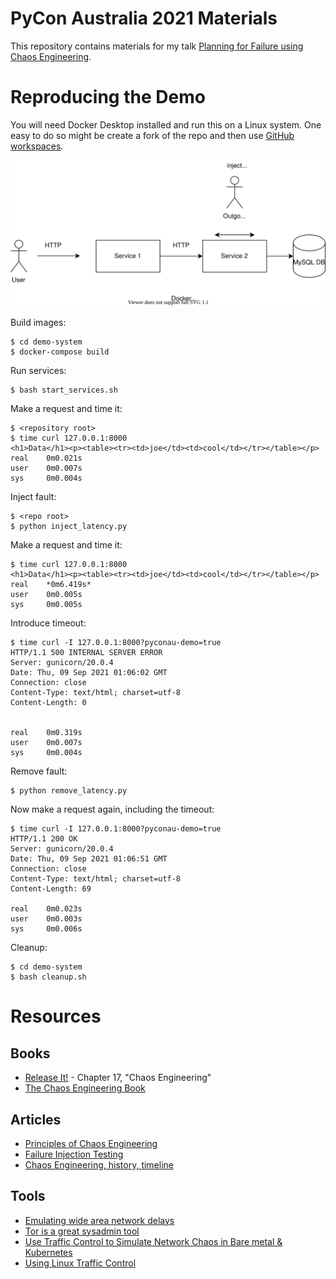 # PyCon Australia 2021 Materials

This repository contains materials for my talk [Planning for Failure using Chaos Engineering](https://2021.pycon.org.au/program/qbwrzj/).

# Reproducing the Demo

You will need Docker Desktop installed and run this on a Linux system. One easy to do so might be create a fork of the repo and then use
[GitHub workspaces](https://github.com/features/codespaces).


![Demo architecture](demo-arch.svg  "Demo System")


Build images:

```
$ cd demo-system
$ docker-compose build
```

Run services:

```
$ bash start_services.sh
```

Make a request and time it:

```
$ <repository root>
$ time curl 127.0.0.1:8000
<h1>Data</h1><p><table><tr><td>joe</td><td>cool</td></tr></table></p>
real    0m0.021s
user    0m0.007s
sys     0m0.004s
```

Inject fault:

```
$ <repo root>
$ python inject_latency.py 
```

Make a request and time it:

```
$ time curl 127.0.0.1:8000
<h1>Data</h1><p><table><tr><td>joe</td><td>cool</td></tr></table></p>
real    *0m6.419s*
user    0m0.005s
sys     0m0.005s
```

Introduce timeout:

```
$ time curl -I 127.0.0.1:8000?pyconau-demo=true
HTTP/1.1 500 INTERNAL SERVER ERROR
Server: gunicorn/20.0.4
Date: Thu, 09 Sep 2021 01:06:02 GMT
Connection: close
Content-Type: text/html; charset=utf-8
Content-Length: 0


real    0m0.319s
user    0m0.007s
sys     0m0.004s
```

Remove fault:

```
$ python remove_latency.py 
```

Now make a request again, including the timeout:

```
$ time curl -I 127.0.0.1:8000?pyconau-demo=true
HTTP/1.1 200 OK
Server: gunicorn/20.0.4
Date: Thu, 09 Sep 2021 01:06:51 GMT
Connection: close
Content-Type: text/html; charset=utf-8
Content-Length: 69

real    0m0.023s
user    0m0.003s
sys     0m0.006s
```

Cleanup:

```
$ cd demo-system
$ bash cleanup.sh

```
# Resources

## Books

- [Release It!]() - Chapter 17, "Chaos Engineering"
- [The Chaos Engineering Book](https://www.verica.io/blog/the-chaos-engineering-book/)

## Articles

- [Principles of Chaos Engineering](https://principlesofchaos.org/)
- [Failure Injection Testing](https://netflixtechblog.com/fit-failure-injection-testing-35d8e2a9bb2)
- [Chaos Engineering, history, timeline](https://www.gremlin.com/community/tutorials/chaos-engineering-the-history-principles-and-practice/)

## Tools

- [Emulating wide area network delays](https://wiki.linuxfoundation.org/networking/netem#emulating_wide_area_network_delays)
- [Tor is a great sysadmin tool](https://www.jamieweb.net/blog/tor-is-a-great-sysadmin-tool/)
- [Use Traffic Control to Simulate Network Chaos in Bare metal & Kubernetes](https://songrgg.github.io/operation/use-traffic-control-simulate-network-chaos/)
- [Using Linux Traffic Control](https://netbeez.net/blog/how-to-use-the-linux-traffic-control/)
